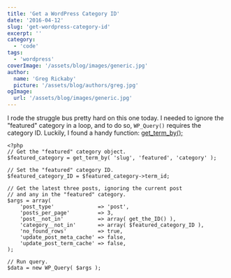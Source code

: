 ```yaml
---
title: 'Get a WordPress Category ID'
date: '2016-04-12'
slug: 'get-wordpress-category-id'
excerpt: ''
category:
  - 'code'
tags:
  - 'wordpress'
coverImage: '/assets/blog/images/generic.jpg'
author:
  name: 'Greg Rickaby'
  picture: '/assets/blog/authors/greg.jpg'
ogImage:
  url: '/assets/blog/images/generic.jpg'
---
```


I rode the struggle bus pretty hard on this one today. I needed to ignore the "featured" category in a loop, and to do so, `WP_Query()` requires the category ID. Luckily, I found a handy function: [get_term_by();](http://codex.wordpress.org/Function_Reference/get_term_by)

```
<?php
// Get the "featured" category object.
$featured_category = get_term_by( 'slug', 'featured', 'category' );

// Set the "featured" category ID.
$featured_category_ID = $featured_category->term_id;

// Get the latest three posts, ignoring the current post
// and any in the "featured" category.
$args = array(
	'post_type'              => 'post',
	'posts_per_page'         => 3,
	'post__not_in'           => array( get_the_ID() ),
	'category__not_in'       => array( $featured_category_ID ),
	'no_found_rows'          => true,
	'update_post_meta_cache' => false,
	'update_post_term_cache' => false,
);

// Run query.
$data = new WP_Query( $args );
```
